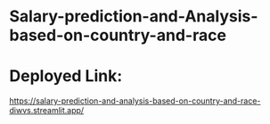 # Salary-prediction-and-Analysis-based-on-country-and-race
# Deployed Link:
https://salary-prediction-and-analysis-based-on-country-and-race-diwvs.streamlit.app/
